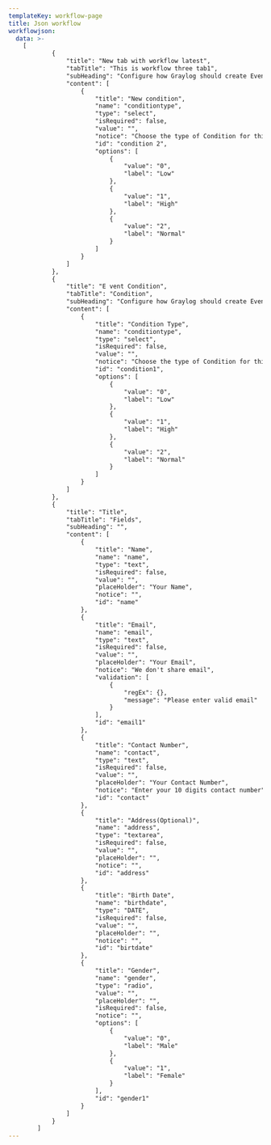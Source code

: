 ```yaml
---
templateKey: workflow-page
title: Json workflow
workflowjson:
  data: >-
    [
            {
                "title": "New tab with workflow latest",
                "tabTitle": "This is workflow three tab1",
                "subHeading": "Configure how Graylog should create Events of this kind. You can later use those Events as input on other Conditions, making it possible to build powerful Conditions based on others.",
                "content": [
                    {
                        "title": "New condition",
                        "name": "conditiontype",
                        "type": "select",
                        "isRequired": false,
                        "value": "",
                        "notice": "Choose the type of Condition for this Event.",
                        "id": "condition 2",
                        "options": [
                            {
                                "value": "0",
                                "label": "Low"
                            },
                            {
                                "value": "1",
                                "label": "High"
                            },
                            {
                                "value": "2",
                                "label": "Normal"
                            }
                        ]
                    }
                ]
            },
            {
                "title": "E vent Condition",
                "tabTitle": "Condition",
                "subHeading": "Configure how Graylog should create Events of this kind. You can later use those Events as input on other Conditions, making it possible to build powerful Conditions based on others.",
                "content": [
                    {
                        "title": "Condition Type",
                        "name": "conditiontype",
                        "type": "select",
                        "isRequired": false,
                        "value": "",
                        "notice": "Choose the type of Condition for this Event.",
                        "id": "condition1",
                        "options": [
                            {
                                "value": "0",
                                "label": "Low"
                            },
                            {
                                "value": "1",
                                "label": "High"
                            },
                            {
                                "value": "2",
                                "label": "Normal"
                            }
                        ]
                    }
                ]
            },
            {
                "title": "Title",
                "tabTitle": "Fields",
                "subHeading": "",
                "content": [
                    {
                        "title": "Name",
                        "name": "name",
                        "type": "text",
                        "isRequired": false,
                        "value": "",
                        "placeHolder": "Your Name",
                        "notice": "",
                        "id": "name"
                    },
                    {
                        "title": "Email",
                        "name": "email",
                        "type": "text",
                        "isRequired": false,
                        "value": "",
                        "placeHolder": "Your Email",
                        "notice": "We don't share email",
                        "validation": [
                            {
                                "regEx": {},
                                "message": "Please enter valid email"
                            }
                        ],
                        "id": "email1"
                    },
                    {
                        "title": "Contact Number",
                        "name": "contact",
                        "type": "text",
                        "isRequired": false,
                        "value": "",
                        "placeHolder": "Your Contact Number",
                        "notice": "Enter your 10 digits contact number",
                        "id": "contact"
                    },
                    {
                        "title": "Address(Optional)",
                        "name": "address",
                        "type": "textarea",
                        "isRequired": false,
                        "value": "",
                        "placeHolder": "",
                        "notice": "",
                        "id": "address"
                    },
                    {
                        "title": "Birth Date",
                        "name": "birthdate",
                        "type": "DATE",
                        "isRequired": false,
                        "value": "",
                        "placeHolder": "",
                        "notice": "",
                        "id": "birtdate"
                    },
                    {
                        "title": "Gender",
                        "name": "gender",
                        "type": "radio",
                        "value": "",
                        "placeHolder": "",
                        "isRequired": false,
                        "notice": "",
                        "options": [
                            {
                                "value": "0",
                                "label": "Male"
                            },
                            {
                                "value": "1",
                                "label": "Female"
                            }
                        ],
                        "id": "gender1"
                    }
                ]
            }
        ]
---
```

